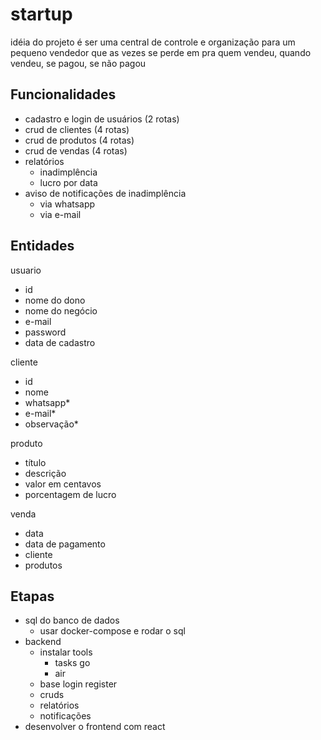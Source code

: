 # startup

idéia do projeto é ser uma central de controle e organização para um pequeno vendedor que as vezes se perde em pra quem vendeu, quando vendeu, se pagou, se não pagou

## Funcionalidades

- cadastro e login de usuários (2 rotas)
- crud de clientes (4 rotas)
- crud de produtos (4 rotas)
- crud de vendas (4 rotas)
- relatórios
    - inadimplência
    - lucro por data
- aviso de notificações de inadimplência
    - via whatsapp 
    - via e-mail 

## Entidades

usuario
- id
- nome do dono
- nome do negócio
- e-mail
- password
- data de cadastro

cliente
- id
- nome
- whatsapp*
- e-mail*
- observação*

produto
- título
- descrição
- valor em centavos
- porcentagem de lucro

venda
- data
- data de pagamento
- cliente
- produtos

## Etapas

- sql do banco de dados
    - usar docker-compose e rodar o sql
- backend 
    - instalar tools
        - tasks go
        - air 
    - base login register
    - cruds 
    - relatórios
    - notificações
- desenvolver o frontend com react
